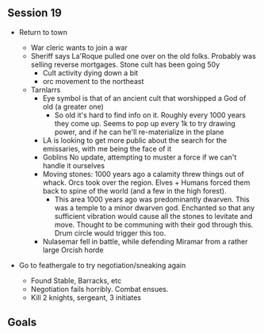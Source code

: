 ## Session 19
* Return to town
  * War cleric wants to join a war
  * Sheriff says La'Roque pulled one over on the old folks. Probably was selling reverse mortgages. Stone cult has been going 50y
    * Cult activity dying down a bit
    * orc movement to the northeast
  * Tarnlarrs
    * Eye symbol is that of an ancient cult that worshipped a God of old (a greater one)
      * So old it's hard to find info on it. Roughly every 1000 years they come up. Seems to pop up every 1k to try drawing power, and if he can he'll re-materialize in the plane
    * LA is looking to get more public about the search for the emissaries, with me being the face of it
    * Goblins No update, attempting to muster a force if we can't handle it ourselves
    * Moving stones: 1000 years ago a calamity threw things out of whack. Orcs took over the region. Elves + Humans forced them back to spine of the world (and a few in the high forest).
      * This area 1000 years ago was predominantly dwarven. This was a temple to a minor dwarven god. Enchanted so that any sufficient vibration would cause all the stones to levitate and move. Thought to be communing with their god through this. Drum circle would trigger this too.
    * Nulasemar fell in battle, while defending Miramar from a rather large Orcish horde

* Go to feathergale to try negotiation/sneaking again
  * Found Stable, Barracks, etc
  * Negotiation fails horribly. Combat ensues.
  * Kill 2 knights, sergeant, 3 initiates

## Goals
